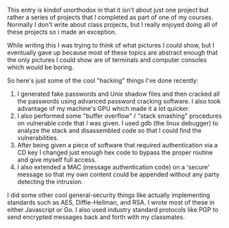 This entry is kindof unorthodox in that it isn't about just one project but rather a series of projects that I completed as part of one of my courses. Normally I don't write about class projects, but I really enjoyed doing all of these projects so i made an exception.

While writing this I was trying to think of what pictures I could show, but I eventually gave up because most of these topics are abstract enough that the only pictures I could show are of terminals and computer consoles which would be boring.

So here's just some of the cool "hacking" things I've done recently:

1. I generated fake passwords and Unix shadow files and then cracked all the passwords using advanced password cracking software. I also took advantage of my machine's GPU which made it a lot quicker.
2. I also performed some "buffer overflow" / "stack smashing" procedures on vulnerable code that I was given. I used gdb (the linux debugger) to analyze the stack and disassembled code so that I could find the vulnerabilities.
3. After being given a piece of software that required authentication via a CD key I changed just enough hex code to bypass the proper routine and give myself full access.
4. I also extended a MAC (message authentication code) on a 'secure' message so that my own content could be appended without any party detecting the intrusion.


I did some other cool general-security things like actually implementing standards such as AES, Diffie-Hellman, and RSA. I wrote most of these in either Javascript or Go. I also used industry standard protocols like PGP to send encrypted messages back and forth with my classmates.
